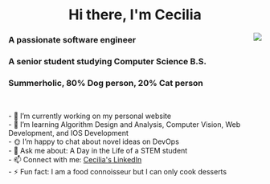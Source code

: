 <!--img align="center" width=100% src="https://cdn.pixabay.com/photo/2022/05/08/16/54/artwork-7182495_1280.jpg"-->
<h1 align="center">Hi there, I'm Cecilia</h1>
<img align="right" src="https://media4.giphy.com/media/v1.Y2lkPTc5MGI3NjExODVkcWdsemJhaWwzYzUxdzhjZ2Q5ajJ2enRpZjA4bDM3aW91cGRjbiZlcD12MV9pbnRlcm5hbF9naWZfYnlfaWQmY3Q9cw/KbZpf5WCAsCMJPrszF/giphy.gif">

<h3 align="left">A passionate software engineer</h3>
<h3 align="left">A senior student studying Computer Science B.S.</h3>
<h3 align="left">Summerholic, 80% Dog person, 20% Cat person</h3>
<br>
<p>
  - 🔭 I’m currently working on my personal website<br>
- 🌱 I’m learning Algorithm Design and Analysis, Computer Vision, Web Development, and IOS Development<br>
<!-- - 👯 I’m looking to collaborate on an IOS App<br-->
- 🌞 I’m happy to chat about novel ideas on DevOps<br>
- 💬 Ask me about: A Day in the Life of a STEM student<br>
- 📫 Connect with me: <a href = "https://www.linkedin.com/in/cecilia-liu-2a9474250/">Cecilia's LinkedIn</a><br>
- ⚡ Fun fact: I am a food connoisseur but I can only cook desserts
</p>

